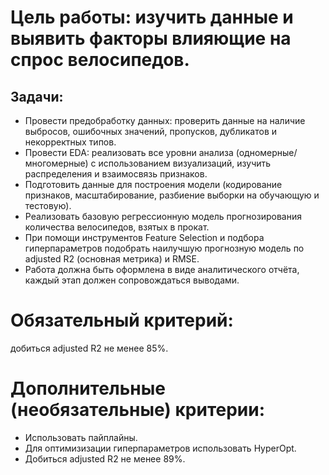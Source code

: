 # Цель работы: изучить данные и выявить факторы влияющие на спрос велосипедов.

## Задачи:

- Провести предобработку данных: проверить данные на наличие выбросов, ошибочных значений, пропусков, дубликатов и некорректных типов.
- Провести EDA: реализовать все уровни анализа (одномерные/многомерные) с использованием визуализаций, изучить распределения и взаимосвязь признаков.
- Подготовить данные для построения модели (кодирование признаков, масштабирование, разбиение выборки на обучающую и тестовую).
- Реализовать базовую регрессионную модель прогнозирования количества велосипедов, взятых в прокат.
- При помощи инструментов Feature Selection и подбора гиперпараметров подобрать наилучшую прогнозную модель по adjusted R2 (основная метрика) и RMSE.
- Работа должна быть оформлена в виде аналитического отчёта, каждый этап должен сопровождаться выводами.

# Обязательный критерий: 
добиться adjusted R2 не менее 85%.

# Дополнительные (необязательные) критерии:

- Использовать пайплайны.
- Для оптимизизации гиперпараметров использовать HyperOpt.
- Добиться adjusted R2 не менее 89%.
